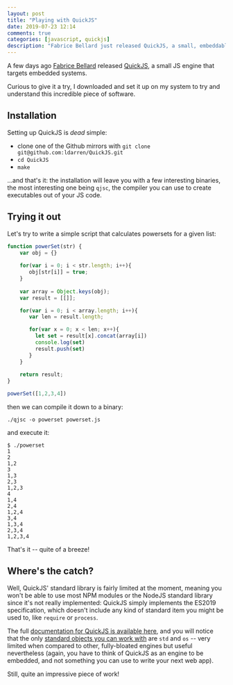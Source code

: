 ```yaml
---
layout: post
title: "Playing with QuickJS"
date: 2019-07-23 12:14
comments: true
categories: [javascript, quickjs]
description: "Fabrice Bellard just released QuickJS, a small, embeddable JS engine...and using it is simpler than I thought."
---
```


A few days ago [Fabrice Bellard](https://bellard.org/) released
[QuickJS](https://bellard.org/quickjs/), a small JS engine that
targets embedded systems.

Curious to give it a try, I downloaded and set it up on my system
to try and understand this incredible piece of software.

<!-- more -->

## Installation

Setting up QuickJS is *dead* simple:

* clone one of the Github mirrors with `git clone git@github.com:ldarren/QuickJS.git`
* `cd QuickJS`
* `make`

...and that's it: the installation will leave you with a few
interesting binaries, the most interesting one being `qjsc`,
the compiler you can use to create executables out of your JS
code.

## Trying it out

Let's try to write a simple script that calculates powersets
for a given list:

``` js
function powerSet(str) {
    var obj = {}
    
    for(var i = 0; i < str.length; i++){
       obj[str[i]] = true;
    }
    
    var array = Object.keys(obj);
    var result = [[]];

    for(var i = 0; i < array.length; i++){
       var len = result.length; 

       for(var x = 0; x < len; x++){
         let set = result[x].concat(array[i])
         console.log(set)
         result.push(set)
       }
    }
    
    return result;
}

powerSet([1,2,3,4])
```

then we can compile it down to a binary:

```
./qjsc -o powerset powerset.js
```

and execute it:

```
$ ./powerset
1
2
1,2
3
1,3
2,3
1,2,3
4
1,4
2,4
1,2,4
3,4
1,3,4
2,3,4
1,2,3,4
```

That's it -- quite of a breeze!

## Where's the catch?

Well, QuickJS' standard library is fairly limited at the moment,
meaning you won't be able to use most NPM modules or the NodeJS standard
library since it's not really implemented: QuickJS simply implements
the ES2019 specification, which doesn't include any kind of standard
item you might be used to, like `require` or `process`.

The full [documentation for QuickJS is available here](https://bellard.org/quickjs/quickjs.html),
and you will notice that the only [standard objects you can work with](https://bellard.org/quickjs/quickjs.html#Standard-library)
are `std` and `os` -- very limited when compared to other, fully-bloated
engines but useful nevertheless (again, you have to think of QuickJS as an
engine to be embedded, and not something you can use to write your next
web app).

Still, quite an impressive piece of work!